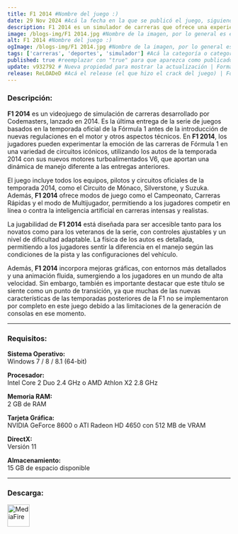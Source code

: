 ```yaml
---
title: F1 2014 #Nombre del juego :)
date: 29 Nov 2024 #Acá la fecha en la que se publicó el juego, siguiendo este formato: Dia "30", Mes "Oct", Año "2024" = como debe quedar: 30 Oct 2024
description: F1 2014 es un simulador de carreras que ofrece una experiencia realista de la temporada de Fórmula 1 de ese año, con los equipos, pilotos y circuitos oficiales. Su jugabilidad se enfoca en una conducción auténtica y accesible, ideal para los fanáticos del automovilismo. #Acá una mini descripción del juego
image: /blogs-img/F1 2014.jpg #Nombre de la imagen, por lo general es exactamente el mismo nombre que el juego excluyendo lo ":" (Dos puntos)
alt: F1 2014 #Nombre del juego :)
ogImage: /blogs-img/F1 2014.jpg #Nombre de la imagen, por lo general es exactamente el mismo nombre que el juego excluyendo lo ":" (Dos puntos)
tags: ['carreras', 'deportes', 'simulador'] #Acá la categoría o categorías del juego, si es más de una se coloca en este formato: ['categoría1', 'categoría2']
published: true #reemplazar con "true" para que aparezca como publicado
update: v932792 # Nueva propiedad para mostrar la actualización | Formato: v1.0.0
release: ReLOADeD #Acá el release (el que hizo el crack del juego) | Formato: Nicolhetti
---
```


<!--En VSCode seleccionando una palabra, por ejemplo: "F1 2014" y apretando Ctrl+F2 se seleccionan todas las palabras iguales-->

### Descripción:
**F1 2014** es un videojuego de simulación de carreras desarrollado por Codemasters, lanzado en 2014. Es la última entrega de la serie de juegos basados en la temporada oficial de la Fórmula 1 antes de la introducción de nuevas regulaciones en el motor y otros aspectos técnicos. En **F1 2014**, los jugadores pueden experimentar la emoción de las carreras de Fórmula 1 en una variedad de circuitos icónicos, utilizando los autos de la temporada 2014 con sus nuevos motores turboalimentados V6, que aportan una dinámica de manejo diferente a las entregas anteriores.

El juego incluye todos los equipos, pilotos y circuitos oficiales de la temporada 2014, como el Circuito de Mónaco, Silverstone, y Suzuka. Además, **F1 2014** ofrece modos de juego como el Campeonato, Carreras Rápidas y el modo de Multijugador, permitiendo a los jugadores competir en línea o contra la inteligencia artificial en carreras intensas y realistas. 

La jugabilidad de **F1 2014** está diseñada para ser accesible tanto para los novatos como para los veteranos de la serie, con controles ajustables y un nivel de dificultad adaptable. La física de los autos es detallada, permitiendo a los jugadores sentir la diferencia en el manejo según las condiciones de la pista y las configuraciones del vehículo. 

Además, **F1 2014** incorpora mejoras gráficas, con entornos más detallados y una animación fluida, sumergiendo a los jugadores en un mundo de alta velocidad. Sin embargo, también es importante destacar que este título se siente como un punto de transición, ya que muchas de las nuevas características de las temporadas posteriores de la F1 no se implementaron por completo en este juego debido a las limitaciones de la generación de consolas en ese momento.
<!--Prompt para Chat-GPT: Hazme una descripción para el juego "F1 2014" y cada que menciones "F1 2014" ponlo en negrita -->

---

### Requisitos:
**Sistema Operativo:**  
Windows 7 / 8 / 8.1 (64-bit)

**Procesador:**  
Intel Core 2 Duo 2.4 GHz o AMD Athlon X2 2.8 GHz

**Memoria RAM:**  
2 GB de RAM

**Tarjeta Gráfica:**  
NVIDIA GeForce 8600 o ATI Radeon HD 4650 con 512 MB de VRAM

**DirectX:**  
Versión 11

**Almacenamiento:**  
15 GB de espacio disponible

<!--Si falta o sobra un requisito se quita o se agrega manteniendo el mismo formato-->

---

### Descarga:

[<img src="https://gist.github.com/cxmeel/0dbc95191f239b631c3874f4ccf114e2/raw/download.svg" alt="MediaFire" height="50" />](https://www.mediafire.com/file/nt95em29dgnauq7/F1_2014_-_By_Nicolhetti_Projects.zip/file)

<!-- # se debe reemplazar por el link de descarga-->

<!--NOMBRE-DEL-SERVICIO se debe reemplazar por el servicio donde está subido el juego-->
